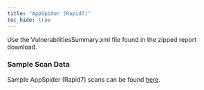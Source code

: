 ```yaml
---
title: "AppSpider (Rapid7)"
toc_hide: true
---
```

Use the VulnerabilitiesSummary.xml file found in the zipped report
download.

### Sample Scan Data
Sample AppSpider (Rapid7) scans can be found [here](https://github.com/DefectDojo/django-DefectDojo/tree/master/unittests/scans/appspider).